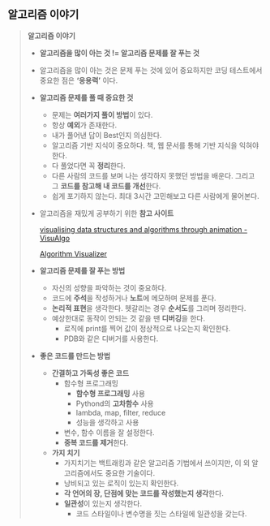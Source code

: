 ## 알고리즘 이야기

> **알고리즘 이야기** 
>  
> - **알고리즘을 많이 아는 것 != 알고리즘 문제를 잘 푸는 것**
> - 알고리즘을 많이 아는 것은 문제 푸는 것에 있어 중요하지만 코딩 테스트에서 중요한 점은 **‘응용력’** 이다.
> - **알고리즘 문제를 풀 때 중요한 것**
>     - 문제는 **여러가지 풀이 방법**이 있다. 
>     - 항상 **예외**가 존재한다.
>     - 내가 풀어낸 답이 Best인지 의심한다. 
>     - 알고리즘 기반 지식이 중요하다. 책, 웹 문서를 통해 기반 지식을 익혀야 한다. 
>     - 다 풀었다면 꼭 **정리**한다.
>     - 다른 사람의 코드를 보며 나는 생각하지 못했던 방법을 배운다. 그리고 그 **코드를 참고해 내 코드를 개선**한다.
>     - 쉽게 포기하지 않는다. 최대 3시간 고민해보고 다른 사람에게 물어본다. 
> - 알고리즘을 재밌게 공부하기 위한 **참고 사이트**
>     
>     [visualising data structures and algorithms through animation - VisuAlgo](https://visualgo.net/en)
>        
>     [Algorithm Visualizer](https://algorithm-visualizer.org/)
>     
> - **알고리즘 문제를 잘 푸는 방법**
>     - 자신의 성향을 파악하는 것이 중요하다. 
>     - 코드에 **주석**을 작성하거나 **노트**에 메모하며 문제를 푼다.
>     - **논리적 표현**을 생각한다. 헷갈리는 경우 **순서도**를 그리며 정리한다.
>     - 예상한대로 동작이 안되는 것 같을 땐 **디버깅**을 한다.
>         - 로직에 print를 찍어 값이 정상적으로 나오는지 확인한다.
>         - PDB와 같은 디버거를 사용한다.
> - **좋은 코드를 만드는 방법**
>     - **간결하고 가독성 좋은 코드**
>         - 함수형 프로그래밍
>             - **함수형 프로그래밍** 사용
>             - Pythond의 **고차함수** 사용
>             - lambda, map, filter, reduce
>             - 성능을 생각하고 사용
>         - 변수, 함수 이름을 잘 설정한다.
>         - **중복 코드를 제거**한다.
>     - **가지 치기**
>         - 가지치기는 백트래킹과 같은 알고리즘 기법에서 쓰이지만, 이 외 알고리즘에서도 중요한 기술이다.
>         - 낭비되고 있는 로직이 있는지 확인한다.
>         - **각 언어의 장, 단점에 맞는 코드를 작성했는지 생각**한다.
>         - **일관성**이 있는지 생각한다.
>             - 코드 스타일이나 변수명을 짓는 스타일에 일관성을 갖는다.
